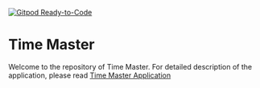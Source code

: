 [![Gitpod Ready-to-Code](https://img.shields.io/badge/Gitpod-Ready--to--Code-blue?logo=gitpod)](https://gitpod.stud.ntnu.no/#https://gitlab.stud.idi.ntnu.no/it1901/groups-2022/gr2227/gr2227)
# Time Master
 
Welcome to the repository of Time Master. For detailed description of the application, please read [Time Master Application](time-master/src/main/java/timeMaster/README.md)
 